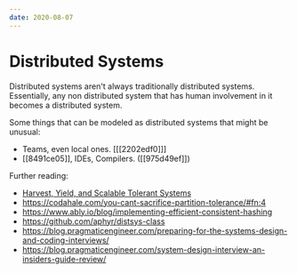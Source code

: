 ```yaml
---
date: 2020-08-07
---
```


# Distributed Systems

Distributed systems aren't always traditionally distributed systems.
Essentially, any non distributed system that has human involvement in it becomes a distributed system.

Some things that can be modeled as distributed systems that might be unusual:

- Teams, even local ones. [[[2202edf0]]]
- [[8491ce05]], IDEs, Compilers. ([[975d49ef]])

Further reading:

- [Harvest, Yield, and Scalable Tolerant Systems](http://citeseerx.ist.psu.edu/viewdoc/download?doi=10.1.1.24.3690&rep=rep1&type=pdf)
- https://codahale.com/you-cant-sacrifice-partition-tolerance/#fn:4
- https://www.ably.io/blog/implementing-efficient-consistent-hashing
- https://github.com/aphyr/distsys-class
- https://blog.pragmaticengineer.com/preparing-for-the-systems-design-and-coding-interviews/
- https://blog.pragmaticengineer.com/system-design-interview-an-insiders-guide-review/
